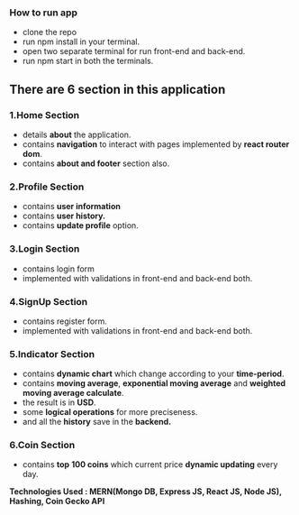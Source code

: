 
### How to run app

- clone the repo
- run npm install in your terminal.
- open two separate terminal for run front-end and back-end.
- run npm start in both the terminals.

## There are 6 section in this application

### 1.Home Section

- details **about** the application.
- contains **navigation** to interact with pages implemented by **react router dom**.
- contains **about and footer** section also.

### 2.Profile Section

- contains **user information**
- contains **user history.**
- contains **update profile** option.

### 3.Login Section

- contains login form
- implemented with validations in front-end and back-end both.

### 4.SignUp Section

- contains register form.
- implemented with validations in front-end and back-end both.

### 5.Indicator Section

- contains **dynamic chart** which change according to your **time-period**.
- contains **moving average**, **exponential moving average** and **weighted moving average calculate**.
- the result is in **USD**.
- some **logical operations** for more preciseness.
- and all the **history** save in the **backend.**

### 6.Coin Section

- contains **top** **100 coins** which current price **dynamic updating** every day.

**Technologies Used : MERN(Mongo DB, Express JS, React JS, Node JS), Hashing, Coin Gecko API**
